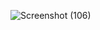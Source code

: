 ![Screenshot (106)](https://github.com/user-attachments/assets/8cdfc153-3300-4098-a844-97f55d26e321)
